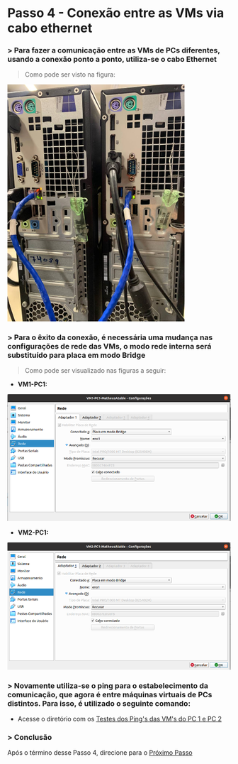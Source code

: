 # Passo 4 - Conexão entre as VMs via cabo ethernet

###  > Para fazer a comunicação entre as VMs de PCs diferentes, usando a conexão ponto a ponto, utiliza-se o cabo Ethernet 
> Como pode ser visto na figura:
<img src="/Projeto/Figuras/PC1/Passo4/cabo-pc.jpeg" title="Topologia de Física" width="400" />

### > Para o êxito da conexão, é necessária uma mudança nas configurações de rede das VMs, o modo rede interna será substituído para placa em modo Bridge 

> Como pode ser visualizado nas figuras a seguir:

- **VM1-PC1:**
<img src="/Projeto/Figuras/PC1/Passo4/vm1-pc1-bridge.png" title="VM1-PC1-Conexão entre as VMs Via Cabo Ethernet" width="1000" />

- **VM2-PC1:**
<img src="/Projeto/Figuras/PC1/Passo4/vm2-pc1-bridge.png" title="VM2-C1-Conexão entre as VMs Via Cabo Ethernet" width="1000" />

### > Novamente utiliza-se o ping para o estabelecimento da comunicação, que agora é entre máquinas virtuais de PCs distintos. Para isso, é utilizado o seguinte comando:

- Acesse o diretório com os [Testes dos Ping's das VM's do PC 1 e PC 2](https://github.com/Josival/Grupo-6_PRIR-SRED/blob/main/TestesDaRede/Testes:PC1-PC2/Pings.md)

### > Conclusão
Após o término desse Passo 4, direcione para o [Próximo Passo](https://github.com/Josival/TrabalhoRedes/blob/main/Projeto/PC's/PC1-PC2/Passo5.md)
